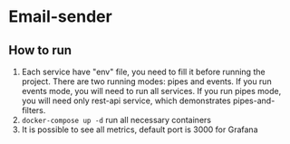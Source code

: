 # Email-sender

## How to run

1. Each service have "env" file, you need to fill it before running the project. There are two running modes: pipes and events. If you run events mode, you will need to run all services. If you run pipes mode, you will need only rest-api service, which demonstrates pipes-and-filters.
2. `docker-compose up -d` run all necessary containers
3. It is possible to see all metrics, default port is 3000 for Grafana